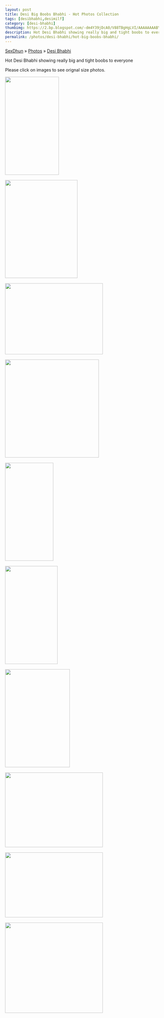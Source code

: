 ```yaml
---
layout: post
title: Desi Big Boobs Bhabhi - Hot Photos Collection
tags: [desibhabhi,desimilf]
category: [desi-bhabhi]
thumbimg: https://2.bp.blogspot.com/-dm4Y39jDcA0/V88TBgHgLVI/AAAAAAAABY4/r07M8GmtgYkA4z6ZNaXXjCS6TCup9gkzACLcB/s200/hot-big-boobs-bhabhi-photos%2B%25287%2529.png
description: Hot Desi Bhabhi showing really big and tight boobs to everyone. 
permalink: /photos/desi-bhabhi/hot-big-boobs-bhabhi/
---
```


<div class="breadcrumb">
<span itemscope='itemscope' itemtype='http://data-vocabulary.org/Breadcrumb'><a href="/" itemprop="url"><span title="SexDhun" itemprop='title'>SexDhun</span></a></span>
<span itemscope='itemscope' itemtype='http://data-vocabulary.org/Breadcrumb'>&#187; <a href="/photos/" itemprop="url"><span title="Photos" itemprop='title'>Photos</span></a></span>
<span itemscope='itemscope' itemtype='http://data-vocabulary.org/Breadcrumb'>&#187; <a href="/photos/desi-bhabhi/" itemprop="url"><span title="Desi Bhabhi" itemprop='title'>Desi Bhabhi</span></a></span>
</div>

<p>Hot Desi Bhabhi showing really big and tight boobs to everyone</p> 
<p>Please click on images to see orignal size photos. </p>

<a href="https://4.bp.blogspot.com/-P34QKxw4j2U/V88S-st8miI/AAAAAAAABYk/xoInrJwPHZUeIfwA0T-K7reqWd2y79W_QCLcB/s1600/hot-big-boobs-bhabhi-photos%2B%25281%2529.png"><img height="320" src="https://4.bp.blogspot.com/-P34QKxw4j2U/V88S-st8miI/AAAAAAAABYk/xoInrJwPHZUeIfwA0T-K7reqWd2y79W_QCLcB/s320/hot-big-boobs-bhabhi-photos%2B%25281%2529.png" width="176" /></a><br/><br/>
<a href="https://4.bp.blogspot.com/-2lPdfs-I5WI/V88S-fIbJFI/AAAAAAAABYg/d8kHXqZwTlATXsr6kfKLRiBUMzpGJJm1gCLcB/s1600/hot-big-boobs-bhabhi-photos%2B%25282%2529.png"><img height="320" src="https://4.bp.blogspot.com/-2lPdfs-I5WI/V88S-fIbJFI/AAAAAAAABYg/d8kHXqZwTlATXsr6kfKLRiBUMzpGJJm1gCLcB/s320/hot-big-boobs-bhabhi-photos%2B%25282%2529.png" width="237" /></a><br/><br/>
<a href="https://3.bp.blogspot.com/--VdRQJlFml0/V88S_TwvYuI/AAAAAAAABYo/KFz4kBYQqtA4-fYKZNLbkGLr1tAOFJ8JwCLcB/s1600/hot-big-boobs-bhabhi-photos%2B%25283%2529.png"><img height="232" src="https://3.bp.blogspot.com/--VdRQJlFml0/V88S_TwvYuI/AAAAAAAABYo/KFz4kBYQqtA4-fYKZNLbkGLr1tAOFJ8JwCLcB/s320/hot-big-boobs-bhabhi-photos%2B%25283%2529.png" width="320" /></a><br/><br/>
<a href="https://3.bp.blogspot.com/-O1G5uCtLAz8/V88S_yWqfRI/AAAAAAAABYs/ywyYcNCqvO4zPIkF-5OB1KjAol02wtkVgCLcB/s1600/hot-big-boobs-bhabhi-photos%2B%25284%2529.png"><img height="320" src="https://3.bp.blogspot.com/-O1G5uCtLAz8/V88S_yWqfRI/AAAAAAAABYs/ywyYcNCqvO4zPIkF-5OB1KjAol02wtkVgCLcB/s320/hot-big-boobs-bhabhi-photos%2B%25284%2529.png" width="307" /></a><br/><br/>
<a href="https://3.bp.blogspot.com/-YR9157b0EOQ/V88TAZwLdkI/AAAAAAAABYw/aR5PIoTv0UMBf4_XX4f9Q2jqcTFot7YuACLcB/s1600/hot-big-boobs-bhabhi-photos%2B%25285%2529.png"><img height="320" src="https://3.bp.blogspot.com/-YR9157b0EOQ/V88TAZwLdkI/AAAAAAAABYw/aR5PIoTv0UMBf4_XX4f9Q2jqcTFot7YuACLcB/s320/hot-big-boobs-bhabhi-photos%2B%25285%2529.png" width="158" /></a><br/><br/>
<a href="https://1.bp.blogspot.com/-7poq870Z_EI/V88TA3qfzkI/AAAAAAAABY0/2X3LfPUjLisWe0f5Otvb8cbuhW9Bqvx2wCLcB/s1600/hot-big-boobs-bhabhi-photos%2B%25286%2529.png"><img height="320" src="https://1.bp.blogspot.com/-7poq870Z_EI/V88TA3qfzkI/AAAAAAAABY0/2X3LfPUjLisWe0f5Otvb8cbuhW9Bqvx2wCLcB/s320/hot-big-boobs-bhabhi-photos%2B%25286%2529.png" width="172" /></a><br/><br/>
<a href="https://2.bp.blogspot.com/-dm4Y39jDcA0/V88TBgHgLVI/AAAAAAAABY4/r07M8GmtgYkA4z6ZNaXXjCS6TCup9gkzACLcB/s1600/hot-big-boobs-bhabhi-photos%2B%25287%2529.png"><img height="320" src="https://2.bp.blogspot.com/-dm4Y39jDcA0/V88TBgHgLVI/AAAAAAAABY4/r07M8GmtgYkA4z6ZNaXXjCS6TCup9gkzACLcB/s320/hot-big-boobs-bhabhi-photos%2B%25287%2529.png" width="212" /></a><br/><br/>
<a href="https://4.bp.blogspot.com/-8htc35Md6oc/V88TBovBDyI/AAAAAAAABY8/gy9c_SeKMzMRG5WWALgtDA2uYfWq6SzswCLcB/s1600/hot-big-boobs-bhabhi-photos%2B%25288%2529.png"><img height="244" src="https://4.bp.blogspot.com/-8htc35Md6oc/V88TBovBDyI/AAAAAAAABY8/gy9c_SeKMzMRG5WWALgtDA2uYfWq6SzswCLcB/s320/hot-big-boobs-bhabhi-photos%2B%25288%2529.png" width="320" /></a><br/><br/>
<a href="https://1.bp.blogspot.com/-X4X7bXKcHZ4/V88TCK-4LeI/AAAAAAAABZA/rHlMmpX4IQ8g4YXzkmibTFSJwXxQgJwhgCLcB/s1600/hot-big-boobs-bhabhi-photos%2B%25289%2529.png"><img height="212" src="https://1.bp.blogspot.com/-X4X7bXKcHZ4/V88TCK-4LeI/AAAAAAAABZA/rHlMmpX4IQ8g4YXzkmibTFSJwXxQgJwhgCLcB/s320/hot-big-boobs-bhabhi-photos%2B%25289%2529.png" width="320" /></a><br/><br/>
<a href="https://4.bp.blogspot.com/-R1HrIQ9hFmg/V88S-DC8d9I/AAAAAAAABYc/IlXIP2H6BpMBklS0Dve6vnK2Vfw68v5BACLcB/s1600/hot-big-boobs-bhabhi-photos%2B%252810%2529.png"><img height="295" src="https://4.bp.blogspot.com/-R1HrIQ9hFmg/V88S-DC8d9I/AAAAAAAABYc/IlXIP2H6BpMBklS0Dve6vnK2Vfw68v5BACLcB/s320/hot-big-boobs-bhabhi-photos%2B%252810%2529.png" width="320" /></a><br/><br/>
